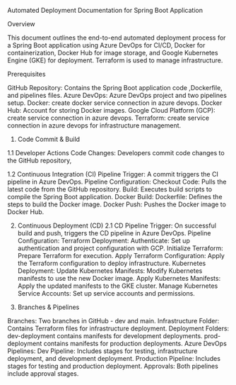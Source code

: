 Automated Deployment Documentation for Spring Boot Application

Overview

This document outlines the end-to-end automated deployment process for a Spring Boot application using Azure DevOps for CI/CD, Docker for containerization, Docker Hub for image storage, and Google Kubernetes Engine (GKE) for deployment. Terraform is used to manage infrastructure.

Prerequisites

GitHub Repository: Contains the Spring Boot application code ,Dockerfile, and pipelines files.
Azure DevOps: Azure DevOps project and two pipelines setup.
Docker: create docker service connection in azure devops.
Docker Hub: Account for storing Docker images.
Google Cloud Platform (GCP): create service connection in azure devops.
Terraform: create service connection in azure devops for infrastructure management.

1. Code Commit & Build

1.1 Developer Actions
Code Changes: Developers commit code changes to the GitHub repository,

1.2 Continuous Integration (CI) Pipeline
Trigger: A commit triggers the CI pipeline in Azure DevOps.
Pipeline Configuration:
Checkout Code: Pulls the latest code from the GitHub repository.
Build: Executes build scripts to compile the Spring Boot application.
Docker Build:
Dockerfile: Defines the steps to build the Docker image.
Docker Push: Pushes the Docker image to Docker Hub.

2. Continuous Deployment (CD)
2.1 CD Pipeline
Trigger: On successful build and push, triggers the CD pipeline in Azure DevOps.
Pipeline Configuration:
Terraform Deployment:
Authenticate: Set up authentication and project configuration with GCP.
Initialize Terraform: Prepare Terraform for execution.
Apply Terraform Configuration: Apply the Terraform configuration to deploy infrastructure.
Kubernetes Deployment:
Update Kubernetes Manifests: Modify Kubernetes manifests to use the new Docker image.
Apply Kubernetes Manifests: Apply the updated manifests to the GKE cluster.
Manage Kubernetes Service Accounts: Set up service accounts and permissions.


3. Branches & Pipelines

Branches: Two branches in GitHub - dev and main.
Infrastructure Folder: Contains Terraform files for infrastructure deployment.
Deployment Folders:
dev-deployment contains manifests for development deployments.
prod-deployment contains manifests for production deployments.
Azure DevOps Pipelines:
Dev Pipeline: Includes stages for testing, infrastructure deployment, and development deployment.
Production Pipeline: Includes stages for testing and production deployment.
Approvals: Both pipelines include approval stages.

